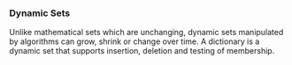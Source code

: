 ### Dynamic Sets

Unlike mathematical sets which are unchanging, dynamic sets manipulated by algorithms can grow, shrink or change over time. A dictionary is a dynamic set that supports insertion, deletion and testing of membership.
